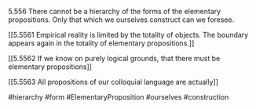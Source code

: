  5.556 There cannot be a hierarchy of the forms of the elementary propositions. Only that which we ourselves construct can we foresee.

[[5.5561 Empirical reality is limited by the totality of objects. The boundary appears again in the totality of elementary propositions.]]

[[5.5562 If we know on purely logical grounds, that there must be elementary propositions]]

[[5.5563 All propositions of our colloquial language are actually]]

#hierarchy #form #ElementaryProposition #ourselves #construction 